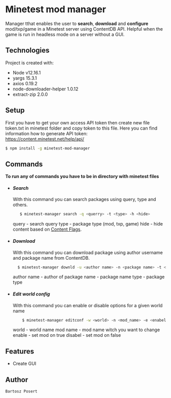 # Minetest mod manager

Manager tthat enables the user to **search**, **download** and **configure** mod/txp/game in a Minetest server using ContentDB API. Helpful when the game is run in headless mode on a server without a GUI.

## Technologies

Project is created with:

-   Node v12.16.1
-   yargs 15.3.1
-   axios 0.19.2
-   node-downloader-helper 1.0.12
-   extract-zip 2.0.0

## Setup

First you have to get your own access API token then create new file token.txt in minetest folder and copy token to this file. Here you can find information how to generate API token: https://content.minetest.net/help/api/

```bash
$ npm install -g minetest-mod-manager
```

## Commands

**To run any of commands you have to be in directory with minetest files**

-   #### _Search_

    With this command you can search packages using query, type and others.

    ```bash
       $ minetest-manager search -q <querry> -t <type> -h <hide>
    ```

    query - search query
    type - package type (mod, txp, game)
    hide - hide content based on [Content Flags](https://content.minetest.net/help/content_flags/).

-   #### _Download_

    With this command you can download package using author username and package name from ContentDB.

    ```bash
      $ minetest-manager downld -u <author name> -n <package name> -t <package type>
    ```

    author name - author of package
    name - package name
    type - package type

-   #### _Edit world config_

    With this command you can enable or disable options for a given world name

    ```bash
        $ minetest-manager editconf -w <world> -n <mod_name> -e <enabel> -d <disable>
    ```

    world - world name
    mod name - mod name witch you want to change
    enable - set mod on true
    disabel - set mod on false

## Features

-   Create GUI

## Author

    Bartosz Posert
